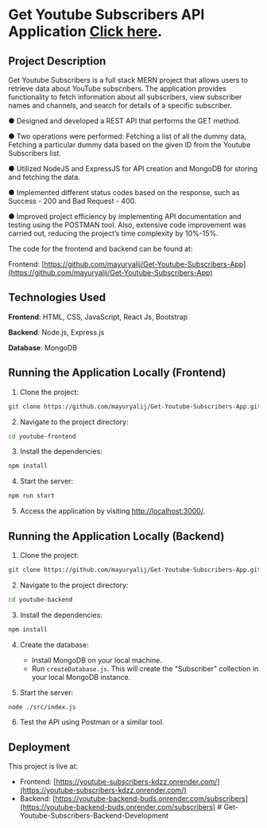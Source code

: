 # Get Youtube Subscribers API Application  [Click here](https://youtube-subscribers-kdzz.onrender.com/).

## Project Description

Get Youtube Subscribers is a full stack MERN project that allows users to retrieve data about YouTube subscribers. The application provides functionality to fetch information about all subscribers, view subscriber names and channels, and search for details of a specific subscriber.

● Designed and developed a REST API that performs the GET method.

● Two operations were performed: Fetching a list of all the dummy data,
Fetching a particular dummy data based on the given ID from the Youtube
Subscribers list.

● Utilized NodeJS and ExpressJS for API creation and MongoDB for storing and
fetching the data.

● Implemented different status codes based on the response, such as Success -
200 and Bad Request - 400.

● Improved project efficiency by implementing API documentation and testing
using the POSTMAN tool. Also, extensive code improvement was carried out,
reducing the project’s time complexity by 10%-15%.


The code for the frontend and backend can be found at:

Frontend: [https://github.com/mayuryalij/Get-Youtube-Subscribers-App](https://github.com/mayuryalij/Get-Youtube-Subscribers-App)

## Technologies Used

**Frontend**: HTML, CSS, JavaScript, React Js, Bootstrap

**Backend**: Node.js, Express.js

**Database**: MongoDB

## Running the Application Locally (Frontend)

1. Clone the project:

```bash
git clone https://github.com/mayuryalij/Get-Youtube-Subscribers-App.git
```

2. Navigate to the project directory:

```bash
cd youtube-frontend
```

3. Install the dependencies:

```bash
npm install
```

4. Start the server:

```bash
npm run start
```

5. Access the application by visiting [http://localhost:3000/](http://localhost:3000/).

## Running the Application Locally (Backend)

1. Clone the project:

```bash
git clone https://github.com/mayuryalij/Get-Youtube-Subscribers-App.git
```

2. Navigate to the project directory:

```bash
cd youtube-backend
```

3. Install the dependencies:

```bash
npm install
```

4. Create the database:

   - Install MongoDB on your local machine.
   - Run `createDatabase.js`. This will create the "Subscriber" collection in your local MongoDB instance.

5. Start the server:

```bash
node ./src/index.js
```

6. Test the API using Postman or a similar tool.

## Deployment

This project is live at:

- Frontend: [https://youtube-subscribers-kdzz.onrender.com/](https://youtube-subscribers-kdzz.onrender.com/)
- Backend: [https://youtube-backend-buds.onrender.com/subscribers](https://youtube-backend-buds.onrender.com/subscribers)
#   G e t - Y o u t u b e - S u b s c r i b e r s - B a c k e n d - D e v e l o p m e n t  
 